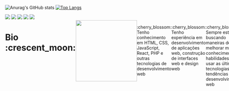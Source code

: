 ![Anurag's GitHub stats](https://github-readme-stats.vercel.app/api?username=daphi-ny&title_color=F095C2&show_icons=true&icon_color=F095C2&border_color=F095C2&layout=compact&hide=contribs,prs)
[![Top Langs](https://github-readme-stats.vercel.app/api/top-langs/?username=daphi-ny&title_color=F095C2&show_icons=true&icon_color=F095C2&border_color=F095C2&layout=compact)](https://github.com/anuraghazra/github-readme-stats)

<div> 
  <img src="https://img.shields.io/badge/HTML5-F095C2?style=for-the-badge&logo=html5&logoColor=white">
  <img src="https://img.shields.io/badge/CSS3-F095C2?style=for-the-badge&logo=css3&logoColor=white">
  <img src="https://img.shields.io/badge/JavaScript-F095C2?style=for-the-badge&logo=javascript&logoColor=white">
  <img src="https://img.shields.io/badge/React-F095C2?style=for-the-badge&logo=react&logoColor=white">
  <img src="https://img.shields.io/badge/Bootstrap-F095C2?style=for-the-badge&logo=bootstrap&logoColor=white">
</div>

<div style="display: flex; flex"> 
  <h1>Bio :crescent_moon:</h1>
  <img src="https://media.giphy.com/media/NACJsYCa3QPL2/giphy.gif" style="width: 200px;"> 
   <p>:cherry_blossom: Tenho conhecimento em HTML, CSS, JavaScript, React, PHP e outras tecnologias de desenvolvimento web </p>
   <p>:cherry_blossom: Tenho experiência em desenvolvimento de aplicações web, construção de interfaces web e design web </p>
   <p>:cherry_blossom: Sempre estou buscando maneiras de melhorar meu conhecimento e habilidades ao usar as últimas tecnologias e tendências do desenvolvimento web </p>
   <p>:cherry_blossom: Meu objetivo é criar experiências online incríveis para usuários com interfaces intuitivas e modernas. </p>
  
</div>
